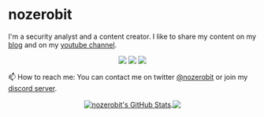 # nozerobit

I'm a security analyst and a content creator. I like to share my content on my [blog](https://nozerobit.github.io/) and on my [youtube channel](https://www.youtube.com/channel/UCt13G2zcXyp1ppzbViN3Zog).

<p align="center">
    <a href="https://twitter.com/nozerobit"><img src="https://img.shields.io/twitter/follow/nozerobit?style=for-the-badge&logo=twitter&logoColor=ffffff&labelColor=1a1a1a&color=bf91f3"></a>
    <a href="https://github.com/nozerobit"><img src="https://img.shields.io/github/followers/nozerobit?style=for-the-badge&logo=github&logoColor=ffffff&labelColor=1a1a1a&color=bf91f3"></a>
    <a href="https://www.youtube.com/channel/UCt13G2zcXyp1ppzbViN3Zog"><img src="https://img.shields.io/youtube/channel/subscribers/UCt13G2zcXyp1ppzbViN3Zog?style=for-the-badge&logo=youtube&logoColor=ffffff&labelColor=1a1a1a&color=bf91f3"></a>
</p>

📫 How to reach me: You can contact me on twitter [@nozerobit](https://twitter.com/nozerobit) or join my [discord server](https://discord.gg/jChyJgGs7Z).

<p align="center">

<a href="https://github.com/nozerobit/nozerobit">
  <img align="center" src="https://github-readme-stats.vercel.app/api?username=nozerobit&show_icons=true&theme=tokyonight&hide=contribs&count_private=true&line_height=32" alt="nozerobit's GitHub Stats" />
</a>

<a href="https://github.com/nozerobit/nozerobit">
  <img align="center" src="https://github-readme-stats.vercel.app/api/top-langs/?username=nozerobit&show_icons=true&theme=tokyonight&langs_count=3&layout=default&hide_border=false" />
</a>

</p>
